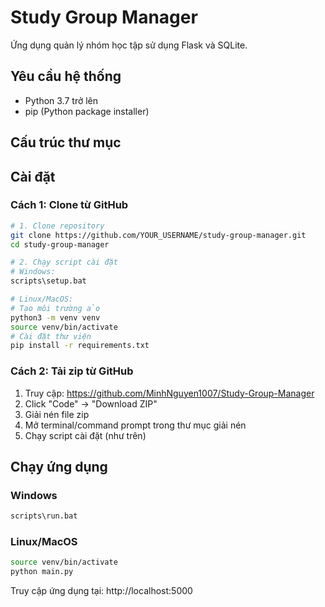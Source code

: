 # Study Group Manager

Ứng dụng quản lý nhóm học tập sử dụng Flask và SQLite.

## Yêu cầu hệ thống

- Python 3.7 trở lên
- pip (Python package installer)

## Cấu trúc thư mục

## Cài đặt

### Cách 1: Clone từ GitHub

```bash
# 1. Clone repository
git clone https://github.com/YOUR_USERNAME/study-group-manager.git
cd study-group-manager

# 2. Chạy script cài đặt
# Windows:
scripts\setup.bat

# Linux/MacOS:
# Tạo môi trường ảo
python3 -m venv venv
source venv/bin/activate
# Cài đặt thư viện
pip install -r requirements.txt
```

### Cách 2: Tải zip từ GitHub
1. Truy cập: https://github.com/MinhNguyen1007/Study-Group-Manager
2. Click "Code" -> "Download ZIP"
3. Giải nén file zip
4. Mở terminal/command prompt trong thư mục giải nén
5. Chạy script cài đặt (như trên)

## Chạy ứng dụng

### Windows
```bash
scripts\run.bat
```

### Linux/MacOS
```bash
source venv/bin/activate
python main.py
```

Truy cập ứng dụng tại: http://localhost:5000 
